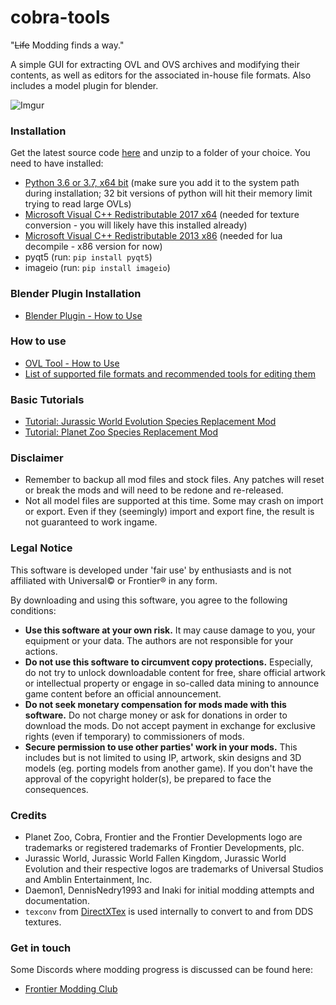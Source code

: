 # cobra-tools
"~~Life~~ Modding finds a way."

A simple GUI for extracting OVL and OVS archives and modifying their contents, as well as editors for the associated in-house file formats. Also includes a model plugin for blender.

![Imgur](https://i.imgur.com/g9cvfQD.png)

### Installation
Get the latest source code [here](https://github.com/OpenNaja/cobra-tools/archive/master.zip) and unzip to a folder of your choice. You need to have installed:
- [Python 3.6 or 3.7, x64 bit](https://www.python.org/downloads/windows/) (make sure you add it to the system path during installation; 32 bit versions of python will hit their memory limit trying to read large OVLs)
- [Microsoft Visual C++ Redistributable 2017 x64](https://support.microsoft.com/en-us/help/2977003/the-latest-supported-visual-c-downloads) (needed for texture conversion - you will likely have this installed already)
- [Microsoft Visual C++ Redistributable 2013 x86](https://support.microsoft.com/en-us/help/2977003/the-latest-supported-visual-c-downloads) (needed for lua decompile - x86 version for now)
- pyqt5 (run: `pip install pyqt5`)
- imageio (run: `pip install imageio`)

### Blender Plugin Installation
- [Blender Plugin - How to Use](https://github.com/OpenNaja/cobra-tools/wiki/Blender-Plugin---How-to-Use)


### How to use
- [OVL Tool - How to Use](https://github.com/OpenNaja/cobra-tools/wiki/OVL-Tool---How-to-Use)
- [List of supported file formats and recommended tools for editing them](https://github.com/OpenNaja/cobra-tools/wiki/Supported-Archive-Content-File-Formats)

### Basic Tutorials
- [Tutorial: Jurassic World Evolution Species Replacement Mod](https://github.com/OpenNaja/cobra-tools/wiki/Tutorial:-Jurassic-World-Evolution---Species-Replacement-Mod)
- [Tutorial: Planet Zoo Species Replacement Mod](https://github.com/OpenNaja/cobra-tools/wiki/Tutorial:-Planet-Zoo---Species-Replacement-Mod)


### Disclaimer
- Remember to backup all mod files and stock files. Any patches will reset or break the mods and will need to be redone and re-released. 
- Not all model files are supported at this time. Some may crash on import or export. Even if they (seemingly) import and export fine, the result is not guaranteed to work ingame.


### Legal Notice
This software is developed under 'fair use' by enthusiasts and is not affiliated with Universal© or Frontier® in any form.

By downloading and using this software, you agree to the following conditions:
- **Use this software at your own risk.** It may cause damage to you, your equipment or your data. The authors are not responsible for your actions.
- **Do not use this software to circumvent copy protections.** Especially, do not try to unlock downloadable content for free, share official artwork or intellectual property or engage in so-called data mining to announce game content before an official announcement.
- **Do not seek monetary compensation for mods made with this software.** Do not charge money or ask for donations in order to download the mods. Do not accept payment in exchange for exclusive rights (even if temporary) to commissioners of mods.
- **Secure permission to use other parties' work in your mods.** This includes but is not limited to using IP, artwork, skin designs and 3D models (eg. porting models from another game). If you don't have the approval of the copyright holder(s), be prepared to face the consequences.


### Credits
- Planet Zoo, Cobra, Frontier and the Frontier Developments logo are trademarks or registered trademarks of Frontier Developments, plc.
- Jurassic World, Jurassic World Fallen Kingdom, Jurassic World Evolution and their respective logos are trademarks of Universal Studios and Amblin Entertainment, Inc.
- Daemon1, DennisNedry1993 and Inaki for initial modding attempts and documentation.
- `texconv` from [DirectXTex](https://github.com/microsoft/DirectXTex) is used internally to convert to and from DDS textures.

### Get in touch
Some Discords where modding progress is discussed can be found here:

- [Frontier Modding Club](https://discord.gg/Su4jXKk)
